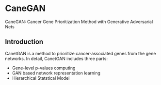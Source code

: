 # CaneGAN
CaneGAN: Cancer Gene Prioritization Method with Generative Adversarial Nets  
## Introduction  
CanetGAN is a method to prioritize cancer-associated genes from the gene networks. In detail, CanetGAN includes three parts:  
- Gene-level p-values computing
- GAN based network representation learning
- Hierarchical Statstical Model

